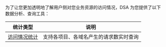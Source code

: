 为了让您更加透明地了解用户侧对您业务资源的访问情况，DSA 为您提供了以下数据分析、查询工具：

| 统计类型                                     | 说明                  |
| ---------------------------------------- | ------------------- |
| [访问情况统计](/document/product/570/10368) | 支持各项目、各域名产生的请求数实时查询 |

